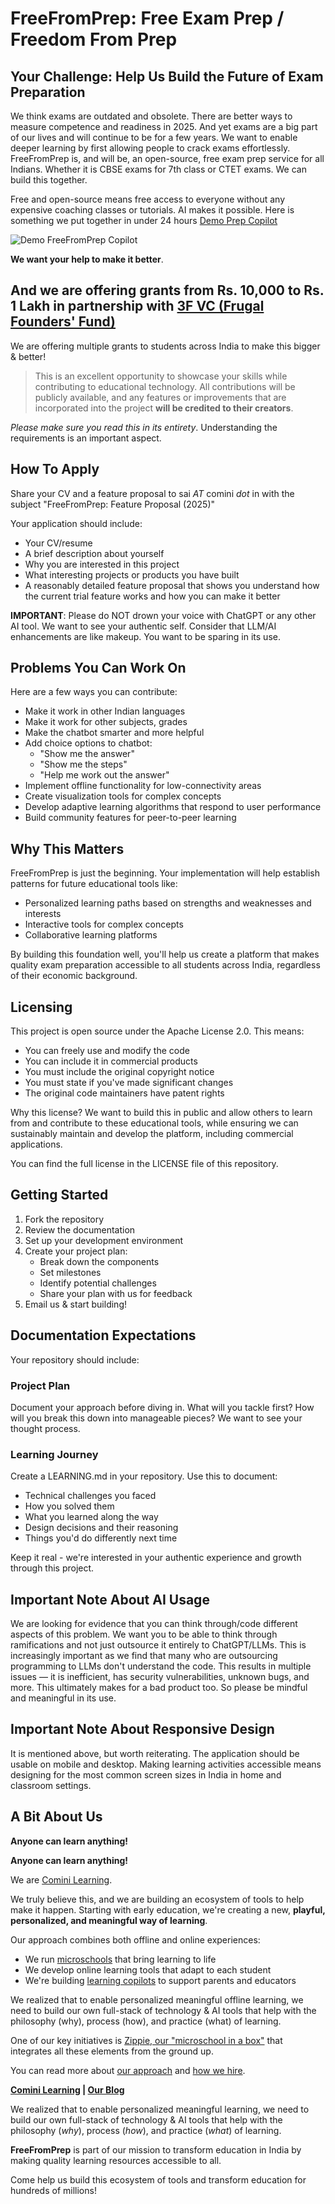 # **FreeFromPrep: Free Exam Prep / Freedom From Prep**

## **Your Challenge: Help Us Build the Future of Exam Preparation**

We think exams are outdated and obsolete. There are better ways to measure competence and readiness in 2025. And yet exams are a big part of our lives and will continue to be for a few years. We want to enable deeper learning by first allowing people to crack exams effortlessly. FreeFromPrep is, and will be, an open-source, free exam prep service for all Indians. Whether it is CBSE exams for 7th class or CTET exams. We can build this together.

Free and open-source means free access to everyone without any expensive coaching classes or tutorials. AI makes it possible. Here is something we put together in under 24 hours [Demo Prep Copilot](https://tryripples.comini.in/)

![Demo FreeFromPrep Copilot](https://github.com/CominiLearning/FreeFromPrep/blob/main/freefromprep.png)


**We want your help to make it better**. 

## **And we are offering grants from Rs. 10,000 to Rs. 1 Lakh** in partnership with [3F VC (Frugal Founders' Fund)](https://3f.vc/)

We are offering multiple grants to students across India to make this bigger & better!

>This is an excellent opportunity to showcase your skills while contributing to educational technology. All contributions will be publicly available, and any features or improvements that are incorporated into the project **will be credited to their creators**.

_Please make sure you read this in its entirety_. Understanding the requirements is an important aspect.

## **How To Apply**

Share your CV and a feature proposal to sai _AT_ comini _dot_ in with the subject "FreeFromPrep: Feature Proposal (2025)"

Your application should include:
- Your CV/resume
- A brief description about yourself
- Why you are interested in this project
- What interesting projects or products you have built
- A reasonably detailed feature proposal that shows you understand how the current trial feature works and how you can make it better

**IMPORTANT**: Please do NOT drown your voice with ChatGPT or any other AI tool. We want to see your authentic self. Consider that LLM/AI enhancements are like makeup. You want to be sparing in its use.


## **Problems You Can Work On**

Here are a few ways you can contribute:
- Make it work in other Indian languages
- Make it work for other subjects, grades
- Make the chatbot smarter and more helpful
- Add choice options to chatbot:
  - "Show me the answer"
  - "Show me the steps"
  - "Help me work out the answer"
- Implement offline functionality for low-connectivity areas
- Create visualization tools for complex concepts
- Develop adaptive learning algorithms that respond to user performance
- Build community features for peer-to-peer learning

## **Why This Matters**

FreeFromPrep is just the beginning. Your implementation will help establish patterns for future educational tools like:

- Personalized learning paths based on strengths and weaknesses and interests
- Interactive tools for complex concepts
- Collaborative learning platforms

By building this foundation well, you'll help us create a platform that makes quality exam preparation accessible to all students across India, regardless of their economic background.

## **Licensing**

This project is open source under the Apache License 2.0. This means:

- You can freely use and modify the code
- You can include it in commercial products
- You must include the original copyright notice
- You must state if you've made significant changes
- The original code maintainers have patent rights

Why this license? We want to build this in public and allow others to learn from and contribute to these educational tools, while ensuring we can sustainably maintain and develop the platform, including commercial applications.

You can find the full license in the LICENSE file of this repository.

## **Getting Started**

1. Fork the repository
2. Review the documentation
3. Set up your development environment
4. Create your project plan:
    - Break down the components
    - Set milestones
    - Identify potential challenges
    - Share your plan with us for feedback
5. Email us & start building! 

## **Documentation Expectations**

Your repository should include:

### **Project Plan**

Document your approach before diving in. What will you tackle first? How will you break this down into manageable pieces? We want to see your thought process.

### **Learning Journey**

Create a LEARNING.md in your repository. Use this to document:

- Technical challenges you faced
- How you solved them
- What you learned along the way
- Design decisions and their reasoning
- Things you'd do differently next time

Keep it real - we're interested in your authentic experience and growth through this project.

## **Important Note About AI Usage**

We are looking for evidence that you can think through/code different aspects of this problem. We want you to be able to think through ramifications and not just outsource it entirely to ChatGPT/LLMs. This is increasingly important as we find that many who are outsourcing programming to LLMs don't understand the code. This results in multiple issues — it is inefficient, has security vulnerabilities, unknown bugs, and more. This ultimately makes for a bad product too. So please be mindful and meaningful in its use.

## **Important Note About Responsive Design**

It is mentioned above, but worth reiterating. The application should be usable on mobile and desktop. Making learning activities accessible means designing for the most common screen sizes in India in home and classroom settings.

## **A Bit About Us**

**Anyone can learn anything!**

**Anyone can learn anything!**

We are [Comini Learning](https://www.comini.in/).

We truly believe this, and we are building an ecosystem of tools to help make it happen. Starting with early education, we're creating a new, **playful, personalized, and meaningful way of learning**.

Our approach combines both offline and online experiences:
- We run [microschools](https://www.comini.in/) that bring learning to life
- We develop online learning tools that adapt to each student
- We're building [learning copilots](https://tryripples.comini.in/) to support parents and educators

We realized that to enable personalized meaningful offline learning, we need to build our own full-stack of technology & AI tools that help with the philosophy (why), process (how), and practice (what) of learning. 

One of our key initiatives is [Zippie, our "microschool in a box"](https://www.youtube.com/watch?v=FqjGiSW8G_s) that integrates all these elements from the ground up.

You can read more about [our approach](https://blog.comini.in/p/how-can-we-personalize-learning) and [how we hire](https://saigaddam.medium.com/hiring-well-needs-systems-thinking-ce1ea4c45a09/).


**[Comini Learning](https://www.comini.in/) | [Our Blog](https://blog.comini.in/)**

We realized that to enable personalized meaningful learning, we need to build our own full-stack of technology & AI tools that help with the philosophy (_why_), process (_how_), and practice (_what_) of learning.

**FreeFromPrep** is part of our mission to transform education in India by making quality learning resources accessible to all.

Come help us build this ecosystem of tools and transform education for hundreds of millions!
